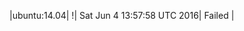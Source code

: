 |ubuntu:14.04| \![](https://cdn.rawgit.com/Neilpang/letest/master/status/ubuntu-14.04.svg?1465048678)| Sat Jun  4 13:57:58 UTC 2016| Failed |
